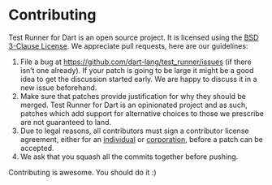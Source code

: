 # Contributing

Test Runner for Dart is an open source project. It is licensed using the
[BSD 3-Clause License](LICENSE).
We appreciate pull requests, here are our guidelines:

1. File a bug at https://github.com/dart-lang/test_runner/issues (if there
isn’t one already). If your patch is going to be large it might be a good idea
to get the discussion started early. We are happy to discuss it in a new issue
beforehand.
1. Make sure that patches provide justification for why they should be merged.
Test Runner for Dart is an opinionated project and as such, patches which add
support for alternative choices to those we prescribe are not guaranteed to
land.
1. Due to legal reasons, all contributors must sign a contributor license
agreement, either for an
[individual](https://code.google.com/legal/individual-cla-v1.0.html) or
[corporation](https://code.google.com/legal/corporate-cla-v1.0.html), before a
patch can be accepted.
1. We ask that you squash all the commits together before pushing.

Contributing is awesome. You should do it :)

